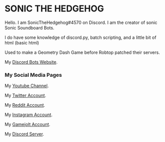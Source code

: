 # SONIC THE HEDGEHOG

Hello. I am SonicTheHedgehog#4570 on Discord. I am the creator of sonic Sonic Soundboard Bots.

I do have some knowledge of discord.py, batch scripting, and a little bit of html (basic html)

Used to make a Geometry Dash Game before Robtop patched their servers.

My [Discord Bots Website](https://sonicdiscordbot.weebly.com/).

### My Social Media Pages

My [Youtube Channel](https://www.youtube.com/channel/UCp6JU855jCI6yOU-hfmZ5ew).

My [Twitter Account](https://twitter.com/Sonicth43391978).

My [Reddit Account](https://www.reddit.com/user/SonicTh-eHedgehog).

My [Instagram Account](https://www.instagram.com/sonicthehedgehog017/).

My [Gamejolt Account](https://gamejolt.com/@Sonic_the_Hedgehog_1).

My [Discord Server](https://discord.gg/j9Tt7h2UkG).